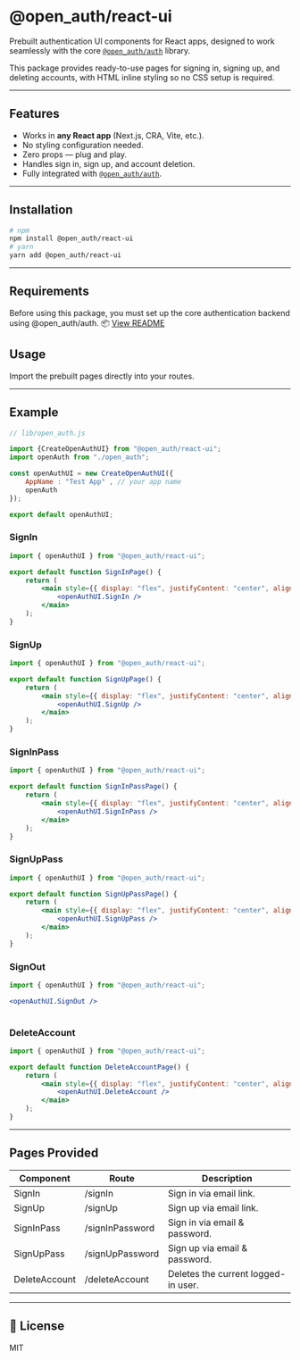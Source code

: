 # @open_auth/react-ui

Prebuilt authentication UI components for React apps, designed to work seamlessly with the core [`@open_auth/auth`](https://www.npmjs.com/package/@open_auth/auth) library.

This package provides ready-to-use pages for signing in, signing up, and deleting accounts, with HTML inline styling so no CSS setup is required.

---

## Features
- Works in **any React app** (Next.js, CRA, Vite, etc.).
- No styling configuration needed.
- Zero props — plug and play.
- Handles sign in, sign up, and account deletion.
- Fully integrated with [`@open_auth/auth`](https://www.npmjs.com/package/@open_auth/auth).

---

## Installation

```bash
# npm
npm install @open_auth/react-ui
# yarn
yarn add @open_auth/react-ui
```

---

## Requirements
Before using this package, you must set up the core authentication backend using @open_auth/auth.
📦 [View README](../auth/README.md)

## Usage
Import the prebuilt pages directly into your routes.

---
## Example

```js
// lib/open_auth.js

import {CreateOpenAuthUI} from "@open_auth/react-ui";
import openAuth from "./open_auth";

const openAuthUI = new CreateOpenAuthUI({
    AppName : "Test App" , // your app name
    openAuth
});

export default openAuthUI;

```
### SignIn
```jsx
import { openAuthUI } from "@open_auth/react-ui";

export default function SignInPage() {
    return (
        <main style={{ display: "flex", justifyContent: "center", alignItems: "center", minHeight: "100vh" }}>
            <openAuthUI.SignIn />
        </main>
    );
}
```
### SignUp
```jsx
import { openAuthUI } from "@open_auth/react-ui";

export default function SignUpPage() {
    return (
        <main style={{ display: "flex", justifyContent: "center", alignItems: "center", minHeight: "100vh" }}>
            <openAuthUI.SignUp />
        </main>
    );
}
```
### SignInPass
```jsx
import { openAuthUI } from "@open_auth/react-ui";

export default function SignInPassPage() {
    return (
        <main style={{ display: "flex", justifyContent: "center", alignItems: "center", minHeight: "100vh" }}>
            <openAuthUI.SignInPass />
        </main>
    );
}
```
### SignUpPass
```jsx
import { openAuthUI } from "@open_auth/react-ui";

export default function SignUpPassPage() {
    return (
        <main style={{ display: "flex", justifyContent: "center", alignItems: "center", minHeight: "100vh" }}>
            <openAuthUI.SignUpPass />
        </main>
    );
}
```
### SignOut
```jsx
import { openAuthUI } from "@open_auth/react-ui";

<openAuthUI.SignOut />
        
```
### DeleteAccount
```jsx
import { openAuthUI } from "@open_auth/react-ui";

export default function DeleteAccountPage() {
    return (
        <main style={{ display: "flex", justifyContent: "center", alignItems: "center", minHeight: "100vh" }}>
            <openAuthUI.DeleteAccount />
        </main>
    );
}
```

---

## Pages Provided
|Component	    |Route	            |Description                        |
|---------------|-------------------|-----------------------------------|
|SignIn	        |/signIn	        |Sign in via email link.            |
|SignUp	        |/signUp	        |Sign up via email link.            |
|SignInPass	    |/signInPassword	|Sign in via email & password.      |
|SignUpPass	    |/signUpPassword	|Sign up via email & password.      |
|DeleteAccount	|/deleteAccount	    |Deletes the current logged-in user.|

---

## 📄 License

MIT

